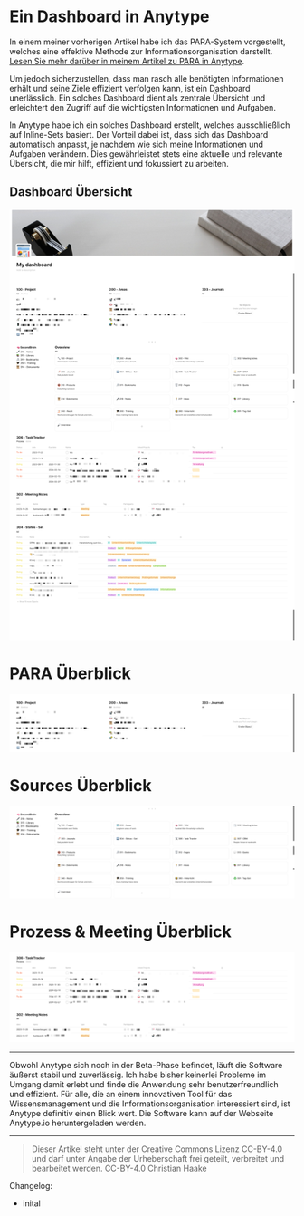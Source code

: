 # Ein Dashboard in Anytype
In einem meiner vorherigen Artikel habe ich das PARA-System vorgestellt, welches eine effektive Methode zur Informationsorganisation darstellt. [Lesen Sie mehr darüber in meinem Artikel zu PARA in Anytype](https://haak3.de/articles/2023_Anytype/2023_Anytype-mit-PARA/2023_Using-PARA-with-Anytype.html). 

Um jedoch sicherzustellen, dass man rasch alle benötigten Informationen erhält und seine Ziele effizient verfolgen kann, ist ein Dashboard unerlässlich. Ein solches Dashboard dient als zentrale Übersicht und erleichtert den Zugriff auf die wichtigsten Informationen und Aufgaben. 

In Anytype habe ich ein solches Dashboard erstellt, welches ausschließlich auf Inline-Sets basiert. Der Vorteil dabei ist, dass sich das Dashboard automatisch anpasst, je nachdem wie sich meine Informationen und Aufgaben verändern. Dies gewährleistet stets eine aktuelle und relevante Übersicht, die mir hilft, effizient und fokussiert zu arbeiten.

## Dashboard Übersicht
![Dashboard Overview](2023-10-22_Dashboard-Overview.png)


# PARA Überblick
![Dashobaord PARA](2023-10-22_Dashboard-PARA.png)


# Sources Überblick
![Dashboard Sources](/articles/2023_Anytype/2023_Anytype-Dashboard/2023-10-22_Dashboard-Sources.png)

# Prozess & Meeting Überblick
![Dashboard Task and Meeting](2023-10-22_Dashboard-Meetings.png)



-----

Obwohl Anytype sich noch in der Beta-Phase befindet, läuft die Software äußerst stabil und zuverlässig. Ich habe bisher keinerlei Probleme im Umgang damit erlebt und finde die Anwendung sehr benutzerfreundlich und effizient. Für alle, die an einem innovativen Tool für das Wissensmanagement und die Informationsorganisation interessiert sind, ist Anytype definitiv einen Blick wert. Die Software kann auf der Webseite Anytype.io heruntergeladen werden.

-----

> Dieser Artikel steht unter der Creative Commons Lizenz CC-BY-4.0 und darf unter Angabe der Urheberschaft frei geteilt, verbreitet und bearbeitet werden.
> CC-BY-4.0 Christian Haake


Changelog:
- inital 